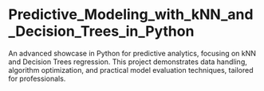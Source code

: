 # Predictive_Modeling_with_kNN_and_Decision_Trees_in_Python
An advanced showcase in Python for predictive analytics, focusing on kNN and Decision Trees regression. This project demonstrates data handling, algorithm optimization, and practical model evaluation techniques, tailored for professionals.
